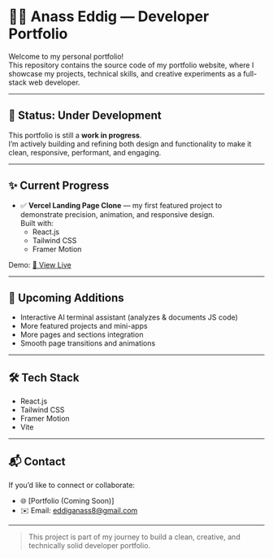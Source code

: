 # 🧑‍💻 Anass Eddig — Developer Portfolio

Welcome to my personal portfolio!  
This repository contains the source code of my portfolio website, where I showcase my projects, technical skills, and creative experiments as a full-stack web developer.

---

## 🚧 Status: Under Development

This portfolio is still a **work in progress**.  
I’m actively building and refining both design and functionality to make it clean, responsive, performant, and engaging.

---

## ✨ Current Progress

- ✅ **Vercel Landing Page Clone** — my first featured project to demonstrate precision, animation, and responsive design.  
  Built with:
  - React.js
  - Tailwind CSS
  - Framer Motion

Demo: [🔗 View Live](https://vercel-landing-clone-mu.vercel.app/)

---

## 🧠 Upcoming Additions

- Interactive AI terminal assistant (analyzes & documents JS code)
- More featured projects and mini-apps
- More pages and sections integration
- Smooth page transitions and animations

---

## 🛠️ Tech Stack

- React.js
- Tailwind CSS
- Framer Motion
- Vite

---

## 📬 Contact

If you’d like to connect or collaborate:

- 🌐 [Portfolio (Coming Soon)]
- ✉️ Email: eddiganass8@gmail.com

---

> This project is part of my journey to build a clean, creative, and technically solid developer portfolio.
